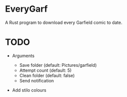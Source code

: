 # EveryGarf

A Rust program to download every Garfield comic to date.

# TODO

- Arguments
    - Save folder (default: Pictures/garfield)
    - Attempt count (default: 5)
    - Clean folder (default: false)
    - Send notification

- Add stilo colours

